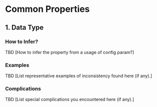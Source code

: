 # Common Properties

## 1. Data Type

### How to Infer?

TBD [How to infer the property from a usage of config param?]

### Examples

TBD [List representative examples of inconsistency found here (if any).]

### Complications

TBD [List special complications you encountered here (if any).]
